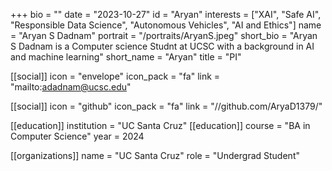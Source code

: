 +++ bio = "" date = "2023-10-27" id = "Aryan" interests = ["XAI", "Safe AI", "Responsible Data Science", "Autonomous Vehicles", "AI and Ethics"] name = "Aryan S Dadnam" portrait = "/portraits/AryanS.jpeg" short_bio = "Aryan S Dadnam is a Computer science Studnt at UCSC with a background in AI and machine learning" short_name = "Aryan" title = "PI"

[[social]] icon = "envelope" icon_pack = "fa" link = "mailto:adadnam@ucsc.edu"

[[social]] icon = "github" icon_pack = "fa" link = "//github.com/AryaD1379/"

[[education]] institution = "UC Santa Cruz" [[education]] course = "BA in Computer Science" year = 2024

[[organizations]] name = "UC Santa Cruz" role = "Undergrad Student"
